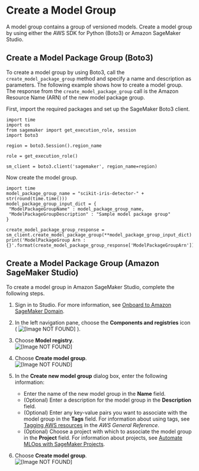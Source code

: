 # Create a Model Group<a name="model-registry-model-group"></a>

A model group contains a group of versioned models\. Create a model group by using either the AWS SDK for Python \(Boto3\) or Amazon SageMaker Studio\.

## Create a Model Package Group \(Boto3\)<a name="model-registry-package-group-api"></a>

To create a model group by using Boto3, call the `create_model_package_group` method and specify a name and description as parameters\. The following example shows how to create a model group\. The response from the `create_model_package_group` call is the Amazon Resource Name \(ARN\) of the new model package group\.

First, import the required packages and set up the SageMaker Boto3 client\.

```
import time
import os
from sagemaker import get_execution_role, session
import boto3

region = boto3.Session().region_name

role = get_execution_role()

sm_client = boto3.client('sagemaker', region_name=region)
```

Now create the model group\.

```
import time
model_package_group_name = "scikit-iris-detector-" + str(round(time.time()))
model_package_group_input_dict = {
 "ModelPackageGroupName" : model_package_group_name,
 "ModelPackageGroupDescription" : "Sample model package group"
}

create_model_package_group_response = sm_client.create_model_package_group(**model_package_group_input_dict)
print('ModelPackageGroup Arn : {}'.format(create_model_package_group_response['ModelPackageGroupArn']))
```

## Create a Model Package Group \(Amazon SageMaker Studio\)<a name="model-registry-package-group-studio"></a>

To create a model group in Amazon SageMaker Studio, complete the following steps\.

1. Sign in to Studio\. For more information, see [Onboard to Amazon SageMaker Domain](gs-studio-onboard.md)\.

1. In the left navigation pane, choose the **Components and registries** icon \( ![\[Image NOT FOUND\]](http://docs.aws.amazon.com/sagemaker/latest/dg/images/icons/Components_registries.png) \)\.

1. Choose **Model registry**\.  
![\[Image NOT FOUND\]](http://docs.aws.amazon.com/sagemaker/latest/dg/images/model_registry/model-registry.png)

1. Choose **Create model group**\.  
![\[Image NOT FOUND\]](http://docs.aws.amazon.com/sagemaker/latest/dg/images/model_registry/create-model-group.png)

1. In the **Create new model group** dialog box, enter the following information:
   + Enter the name of the new model group in the **Name** field\.
   + \(Optional\) Enter a description for the model group in the **Description** field\.
   + \(Optional\) Enter any key\-value pairs you want to associate with the model group in the **Tags** field\. For information about using tags, see [Tagging AWS resources](https://docs.aws.amazon.com/general/latest/gr/aws_tagging.html) in the *AWS General Reference*\.
   + \(Optional\) Choose a project with which to associate the model group in the **Project** field\. For information about projects, see [Automate MLOps with SageMaker Projects](sagemaker-projects.md)\.

1. Choose **Create model group**\.  
![\[Image NOT FOUND\]](http://docs.aws.amazon.com/sagemaker/latest/dg/images/model_registry/model-group-details.png)